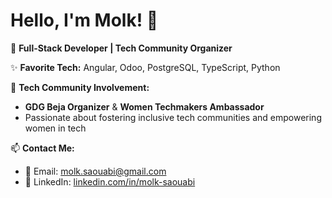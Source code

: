 <!-- ### Hi there 👋 -->
# Hello, I'm Molk! 👋  

🚀 **Full-Stack Developer | Tech Community Organizer**  

✨ **Favorite Tech:** Angular, Odoo, PostgreSQL, TypeScript, Python

🎤 **Tech Community Involvement:**  
- **GDG Beja Organizer** & **Women Techmakers Ambassador**  
- Passionate about fostering inclusive tech communities and empowering women in tech  

📫 **Contact Me:**  
- 📧 Email: [molk.saouabi@gmail.com](mailto:molk.saouabi@gmail.com)  
- 💼 LinkedIn: [linkedin.com/in/molk-saouabi](https://www.linkedin.com/in/molk-saouabi/)  

<!--
**molk95/molk95** is a ✨ _special_ ✨ repository because its `README.md` (this file) appears on your GitHub profile.

Here are some ideas to get you started:

- 🔭 I’m currently working on ...
- 🌱 I’m currently learning ...
- 👯 I’m looking to collaborate on ...
- 🤔 I’m looking for help with ...
- 💬 Ask me about ...
- 📫 How to reach me: ...
- 😄 Pronouns: ...
- ⚡ Fun fact: ...
-->
